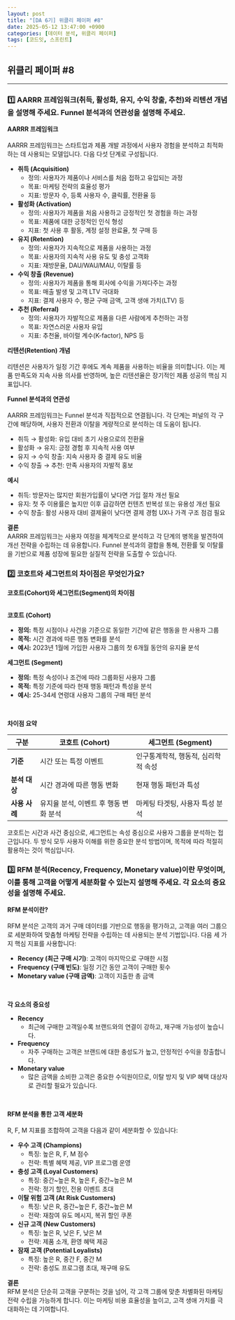 ```yaml
---
layout: post
title: "[DA 6기] 위클리 페이퍼 #8"
date: 2025-05-12 13:47:00 +0900
categories: [데이터 분석, 위클리 페이퍼]
tags: [코드잇, 스프린트]
---
```


<style>
    .initial-content, .search-content{
        padding-left: 40px;
        padding-right: 40px;
    }

</style>

<h2>위클리 페이퍼 #8</h2>

---


<h3>1️⃣ AARRR 프레임워크(취득, 활성화, 유지, 수익 창출, 추천)와 리텐션 개념을 설명해 주세요. Funnel 분석과의 연관성을 설명해 주세요.</h3>

<p>
<strong>AARRR 프레임워크</strong><br><br>
AARRR 프레임워크는 스타트업과 제품 개발 과정에서 사용자 경험을 분석하고 최적화하는 데 사용되는 모델입니다. 다음 다섯 단계로 구성됩니다.
</p>

<ul>
    <li><strong>취득 (Acquisition)</strong>
        <ul>
            <li>정의: 사용자가 제품이나 서비스를 처음 접하고 유입되는 과정</li>
            <li>목표: 마케팅 전략의 효율성 평가</li>
            <li>지표: 방문자 수, 등록 사용자 수, 클릭률, 전환율 등</li>
        </ul>
    </li>
    <li><strong>활성화 (Activation)</strong>
        <ul>
            <li>정의: 사용자가 제품을 처음 사용하고 긍정적인 첫 경험을 하는 과정</li>
            <li>목표: 제품에 대한 긍정적인 인식 형성</li>
            <li>지표: 첫 사용 후 활동, 계정 설정 완료율, 첫 구매 등</li>
        </ul>
    </li>
    <li><strong>유지 (Retention)</strong>
        <ul>
            <li>정의: 사용자가 지속적으로 제품을 사용하는 과정</li>
            <li>목표: 사용자의 지속적 사용 유도 및 충성 고객화</li>
            <li>지표: 재방문율, DAU/WAU/MAU, 이탈률 등</li>
        </ul>
    </li>
    <li><strong>수익 창출 (Revenue)</strong>
        <ul>
            <li>정의: 사용자가 제품을 통해 회사에 수익을 가져다주는 과정</li>
            <li>목표: 매출 발생 및 고객 LTV 극대화</li>
            <li>지표: 결제 사용자 수, 평균 구매 금액, 고객 생애 가치(LTV) 등</li>
        </ul>
    </li>
    <li><strong>추천 (Referral)</strong>
        <ul>
            <li>정의: 사용자가 자발적으로 제품을 다른 사람에게 추천하는 과정</li>
            <li>목표: 자연스러운 사용자 유입</li>
            <li>지표: 추천율, 바이럴 계수(K-factor), NPS 등</li>
        </ul>
    </li>
</ul>

<p>
<strong>리텐션(Retention) 개념</strong><br><br>
리텐션은 사용자가 일정 기간 후에도 계속 제품을 사용하는 비율을 의미합니다. 이는 제품 만족도와 지속 사용 의사를 반영하며, 높은 리텐션율은 장기적인 제품 성공의 핵심 지표입니다.
</p>

<p>
<strong>Funnel 분석과의 연관성</strong><br><br>
AARRR 프레임워크는 Funnel 분석과 직접적으로 연결됩니다. 각 단계는 퍼널의 각 구간에 해당하며, 사용자 전환과 이탈을 계량적으로 분석하는 데 도움이 됩니다.
</p>

<ul>
    <li>취득 → 활성화: 유입 대비 초기 사용으로의 전환율</li>
    <li>활성화 → 유지: 긍정 경험 후 지속적 사용 여부</li>
    <li>유지 → 수익 창출: 지속 사용자 중 결제 유도 비율</li>
    <li>수익 창출 → 추천: 만족 사용자의 자발적 홍보</li>
</ul>

<p><strong>예시</strong></p>

<ul>
    <li>취득: 방문자는 많지만 회원가입률이 낮다면 가입 절차 개선 필요</li>
    <li>유지: 첫 주 이용률은 높지만 이후 급감하면 컨텐츠 반복성 또는 유용성 개선 필요</li>
    <li>수익 창출: 활성 사용자 대비 결제율이 낮다면 결제 경험 UX나 가격 구조 점검 필요</li>
</ul>

<p><strong>결론</strong><br>
AARRR 프레임워크는 사용자 여정을 체계적으로 분석하고 각 단계의 병목을 발견하여 개선 전략을 수립하는 데 유용합니다. Funnel 분석과의 결합을 통해, 전환률 및 이탈률을 기반으로 제품 성장에 필요한 실질적 전략을 도출할 수 있습니다.
</p>

<h3>2️⃣ 코호트와 세그먼트의 차이점은 무엇인가요?</h3>

<p>
<strong>코호트(Cohort)와 세그먼트(Segment)의 차이점</strong><br><br>

<strong>코호트 (Cohort)</strong><br>
<ul>
    <li><strong>정의:</strong> 특정 시점이나 사건을 기준으로 동일한 기간에 같은 행동을 한 사용자 그룹</li>
    <li><strong>목적:</strong> 시간 경과에 따른 행동 변화를 분석</li>
    <li><strong>예시:</strong> 2023년 1월에 가입한 사용자 그룹의 첫 6개월 동안의 유지율 분석</li>
</ul>

<strong>세그먼트 (Segment)</strong><br>
<ul>
    <li><strong>정의:</strong> 특정 속성이나 조건에 따라 그룹화된 사용자 그룹</li>
    <li><strong>목적:</strong> 특정 기준에 따라 현재 행동 패턴과 특성을 분석</li>
    <li><strong>예시:</strong> 25-34세 연령대 사용자 그룹의 구매 패턴 분석</li>
</ul>

<br>

<strong>차이점 요약</strong><br>
<table>
    <thead>
        <tr>
            <th>구분</th>
            <th>코호트 (Cohort)</th>
            <th>세그먼트 (Segment)</th>
        </tr>
    </thead>
    <tbody>
        <tr>
            <td><strong>기준</strong></td>
            <td>시간 또는 특정 이벤트</td>
            <td>인구통계학적, 행동적, 심리학적 속성</td>
        </tr>
        <tr>
            <td><strong>분석 대상</strong></td>
            <td>시간 경과에 따른 행동 변화</td>
            <td>현재 행동 패턴과 특성</td>
        </tr>
        <tr>
            <td><strong>사용 사례</strong></td>
            <td>유지율 분석, 이벤트 후 행동 변화 분석</td>
            <td>마케팅 타겟팅, 사용자 특성 분석</td>
        </tr>
    </tbody>
</table>

<p>
코호트는 시간과 사건 중심으로, 세그먼트는 속성 중심으로 사용자 그룹을 분석하는 접근입니다. 두 방식 모두 사용자 이해를 위한 중요한 분석 방법이며, 목적에 따라 적절히 활용하는 것이 핵심입니다.
</p>

<h3>3️⃣ RFM 분석(Recency, Frequency, Monetary value)이란 무엇이며, 이를 통해 고객을 어떻게 세분화할 수 있는지 설명해 주세요. 각 요소의 중요성을 설명해 주세요.</h3>

<p>
<strong>RFM 분석이란?</strong><br><br>
RFM 분석은 고객의 과거 구매 데이터를 기반으로 행동을 평가하고, 고객을 여러 그룹으로 세분화하여 맞춤형 마케팅 전략을 수립하는 데 사용되는 분석 기법입니다. 다음 세 가지 핵심 지표를 사용합니다:
</p>

<ul>
    <li><strong>Recency (최근 구매 시기)</strong>: 고객이 마지막으로 구매한 시점</li>
    <li><strong>Frequency (구매 빈도)</strong>: 일정 기간 동안 고객이 구매한 횟수</li>
    <li><strong>Monetary value (구매 금액)</strong>: 고객이 지출한 총 금액</li>
</ul>

<br>

<p>
<strong>각 요소의 중요성</strong>
</p>

<ul>
    <li><strong>Recency</strong>
        <ul>
            <li>최근에 구매한 고객일수록 브랜드와의 연결이 강하고, 재구매 가능성이 높습니다.</li>
        </ul>
    </li>
    <li><strong>Frequency</strong>
        <ul>
            <li>자주 구매하는 고객은 브랜드에 대한 충성도가 높고, 안정적인 수익을 창출합니다.</li>
        </ul>
    </li>
    <li><strong>Monetary value</strong>
        <ul>
            <li>많은 금액을 소비한 고객은 중요한 수익원이므로, 이탈 방지 및 VIP 혜택 대상자로 관리할 필요가 있습니다.</li>
        </ul>
    </li>
</ul>

<br>

<p>
<strong>RFM 분석을 통한 고객 세분화</strong><br><br>
R, F, M 지표를 조합하여 고객을 다음과 같이 세분화할 수 있습니다:
</p>

<ul>
    <li><strong>우수 고객 (Champions)</strong>
        <ul>
            <li>특징: 높은 R, F, M 점수</li>
            <li>전략: 특별 혜택 제공, VIP 프로그램 운영</li>
        </ul>
    </li>
    <li><strong>충성 고객 (Loyal Customers)</strong>
        <ul>
            <li>특징: 중간~높은 R, 높은 F, 중간~높은 M</li>
            <li>전략: 정기 할인, 전용 이벤트 초대</li>
        </ul>
    </li>
    <li><strong>이탈 위험 고객 (At Risk Customers)</strong>
        <ul>
            <li>특징: 낮은 R, 중간~높은 F, 중간~높은 M</li>
            <li>전략: 재참여 유도 메시지, 복귀 할인 쿠폰</li>
        </ul>
    </li>
    <li><strong>신규 고객 (New Customers)</strong>
        <ul>
            <li>특징: 높은 R, 낮은 F, 낮은 M</li>
            <li>전략: 제품 소개, 환영 혜택 제공</li>
        </ul>
    </li>
    <li><strong>잠재 고객 (Potential Loyalists)</strong>
        <ul>
            <li>특징: 높은 R, 중간 F, 중간 M</li>
            <li>전략: 충성도 프로그램 초대, 재구매 유도</li>
        </ul>
    </li>
</ul>

<p>
<strong>결론</strong><br>
RFM 분석은 단순히 고객을 구분하는 것을 넘어, 각 고객 그룹에 맞춘 차별화된 마케팅 전략 수립을 가능하게 합니다. 이는 마케팅 비용 효율성을 높이고, 고객 생애 가치를 극대화하는 데 기여합니다.
</p>
